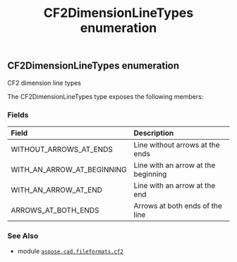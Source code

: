 ﻿---
title: CF2DimensionLineTypes enumeration
second_title: Aspose.CAD for Python via .NET API References
description: 
type: docs
weight: 200
url: /aspose.cad.fileformats.cf2/cf2dimensionlinetypes/
is_root: false
---

## CF2DimensionLineTypes enumeration

CF2 dimension line types



The CF2DimensionLineTypes type exposes the following members:

### Fields
| Field | Description |
| :- | :- |
| WITHOUT_ARROWS_AT_ENDS | Line without arrows at the ends |
| WITH_AN_ARROW_AT_BEGINNING | Line with an arrow at the beginning |
| WITH_AN_ARROW_AT_END | Line with an arrow at the end |
| ARROWS_AT_BOTH_ENDS | Arrows at both ends of the line |



### See Also
* module [`aspose.cad.fileformats.cf2`](..)
